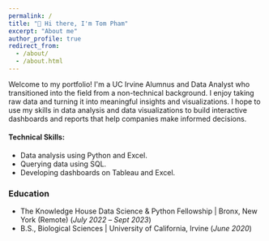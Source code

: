 ```yaml
---
permalink: /
title: "👋 Hi there, I'm Tom Pham"
excerpt: "About me"
author_profile: true
redirect_from: 
  - /about/
  - /about.html
---
```


Welcome to my portfolio! I'm a UC Irvine Alumnus and Data Analyst who transitioned into the field from a non-technical background. I enjoy taking raw data and turning it into meaningful insights and visualizations. I hope to use my skills in data analysis and data visualizations to build interactive dashboards and reports that help companies make informed decisions.  

#### Technical Skills: 
* Data analysis using Python and Excel.
* Querying data using SQL.
* Developing dashboards on Tableau and Excel.

### Education
* The Knowledge House Data Science & Python Fellowship | Bronx, New York (Remote) (_July 2022_ – _Sept 2023_)
* B.S., Biological Sciences | University of California, Irvine (_June 2020_)
